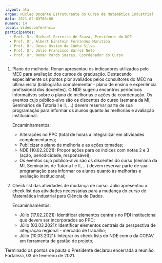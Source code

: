 ```yaml
---
layout: ata
orgao: Núcleo Docente Estruturante do Curso de Matemática Industrial
data: 2021-02-03T08:00
numero: 14
local: Videoconferência
participantes:
  - Prof. Dr. Michael Ferreira de Souza, Presidente do NDE
  - Prof. Dr. Albert Einstein Fernandes Muritiba
  - Prof. Dr. Jesus Ossian da Cunha Silva
  - Prof. Dr. Júlio Francisco Barros Neto
  - Prof. Dr. Ronan Pardo Soares, Coordenador do Curso
---
```


1. Plano de melhoria.
   Ronan apresentou os indicadores utilizados pelo MEC para avaliação dos cursos de graduação.
   Destacando especialmente os pontos pior avaliados pelos consultores do MEC na última visita (bibliografia complementar - plano de ensino e experiência profissional dos docentes).
   O NDE sugeriu encontros periódicos informativos sobre o plano de melhorias e ações da coordenação.
   Os eventos cujo público-alvo são os discentes do curso (semana da MI, Seminários de Tutoria I e II, ...) devem reservar parte de sua programação para informar os alunos quanto às melhorias e avaliação institucional.

   Encaminhamentos:
   - Alterações no PPC (total de horas a integralizar em atividades complementares);
   - Publicizar o plano de melhoria e as ações tomadas;
   - NDE (10.02.2021): Propor ações para os índices com notas 2 e 3 (ação, periodicidade, responsável);
   - Os eventos cujo público-alvo são os discentes do curso (semana da MI, Seminários de Tutoria I e II, ...) devem reservar parte de sua programação para informar os alunos quanto às melhorias e avaliação institucional;

2. Check list das atividades de mudança de curso.
   Júlio apresentou o check list das atividades necessárias para a mudança do curso de Matemática Industrial para Ciência de Dados.

   Encaminhamentos:
   - Júlio (17.02.2021): Identificar elementos centrais no PDI institucional que devem ser incorporados ao PPC;
   - Júlio (03.03.2021): Identificar elementos centrais da perspectiva de integração regional - mercado de trabalho;
   - Júlio (10.03.2021): Integrar os check lists do NDE com o da COPAV em ferramenta de gestão de projeto;

Terminado os pontos de pauta o Presidente declarou encerrada a reunião.
Fortaleza, 03 de fevereiro de 2021.
